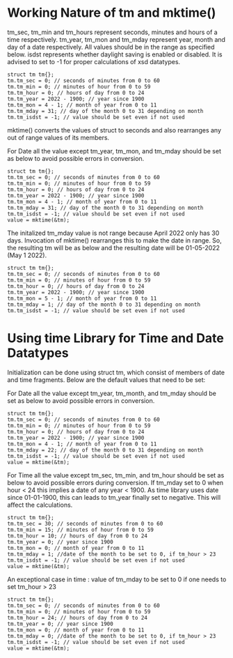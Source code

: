 # Working Nature of tm and mktime()

tm_sec, tm_min and tm_hours represent seconds, minutes and hours of a time respectively. tm_year, tm_mon and tm_mday represent year, month and day of a date respectively. All values should be in the range as specified below.
isdst represents whether daylight saving is enabled or disabled. It is advised to set to -1 for proper calculations of xsd datatypes.

    struct tm tm{};
    tm.tm_sec = 0; // seconds of minutes from 0 to 60
    tm.tm_min = 0; // minutes of hour from 0 to 59
    tm.tm_hour = 0; // hours of day from 0 to 24
    tm.tm_year = 2022 - 1900; // year since 1900
    tm.tm_mon = 4 - 1; // month of year from 0 to 11
    tm.tm_mday = 31; // day of the month 0 to 31 depending on month
    tm.tm_isdst = -1; // value should be set even if not used

mktime() converts the values of struct to seconds and also rearranges any out of range values of its members.

For Date all the value except tm_year, tm_mon, and tm_mday should be set as below to avoid possible errors in conversion.
    
    struct tm tm{};
    tm.tm_sec = 0; // seconds of minutes from 0 to 60
    tm.tm_min = 0; // minutes of hour from 0 to 59
    tm.tm_hour = 0; // hours of day from 0 to 24
    tm.tm_year = 2022 - 1900; // year since 1900
    tm.tm_mon = 4 - 1; // month of year from 0 to 11
    tm.tm_mday = 31; // day of the month 0 to 31 depending on month
    tm.tm_isdst = -1; // value should be set even if not used
    value = mktime(&tm);

The initalized tm_mday value is not range because April 2022 only has 30 days. Invocation of mktime() rearranges this to make the date in range. So, the resulting tm will be as below and the resulting date will be 01-05-2022 (May 1 2022).

    struct tm tm{};
    tm.tm_sec = 0; // seconds of minutes from 0 to 60
    tm.tm_min = 0; // minutes of hour from 0 to 59
    tm.tm_hour = 0; // hours of day from 0 to 24
    tm.tm_year = 2022 - 1900; // year since 1900
    tm.tm_mon = 5 - 1; // month of year from 0 to 11
    tm.tm_mday = 1; // day of the month 0 to 31 depending on month
    tm.tm_isdst = -1; // value should be set even if not used

# Using time Library for Time and Date Datatypes

Initialization can be done using struct tm, which consist of members of date and time fragments. Below are the default values that need to be set:

For Date all the value except tm_year, tm_month, and tm_mday should be set as below to avoid possible errors in conversion.
    
    struct tm tm{};
    tm.tm_sec = 0; // seconds of minutes from 0 to 60
    tm.tm_min = 0; // minutes of hour from 0 to 59
    tm.tm_hour = 0; // hours of day from 0 to 24
    tm.tm_year = 2022 - 1900; // year since 1900
    tm.tm_mon = 4 - 1; // month of year from 0 to 11
    tm.tm_mday = 22; // day of the month 0 to 31 depending on month
    tm.tm_isdst = -1; // value should be set even if not used
    value = mktime(&tm);


For Time all the value except tm_sec, tm_min, and tm_hour should be set as below to avoid possible errors during conversion. 
If tm_mday set to 0 when hour < 24 this implies a date of any year < 1900. As time library uses date since 01-01-1900, this can leads to tm_year finally set to negative. This will affect the calculations. 

    struct tm tm{};
    tm.tm_sec = 30; // seconds of minutes from 0 to 60
    tm.tm_min = 15; // minutes of hour from 0 to 59
    tm.tm_hour = 10; // hours of day from 0 to 24
    tm.tm_year = 0; // year since 1900
    tm.tm_mon = 0; // month of year from 0 to 11
    tm.tm_mday = 1; //date of the month to be set to 0, if tm_hour > 23
    tm.tm_isdst = -1; // value should be set even if not used
    value = mktime(&tm);

An exceptional case in time : value of tm_mday to be set to 0 if one needs to set tm_hour > 23

    struct tm tm{};
    tm.tm_sec = 0; // seconds of minutes from 0 to 60
    tm.tm_min = 0; // minutes of hour from 0 to 59
    tm.tm_hour = 24; // hours of day from 0 to 24
    tm.tm_year = 0; // year since 1900
    tm.tm_mon = 0; // month of year from 0 to 11
    tm.tm_mday = 0; //date of the month to be set to 0, if tm_hour > 23
    tm.tm_isdst = -1; // value should be set even if not used
    value = mktime(&tm);
